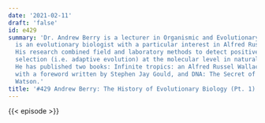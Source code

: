 ```yaml
---
date: '2021-02-11'
draft: 'false'
id: e429
summary: 'Dr. Andrew Berry is a lecturer in Organismic and Evolutionary Biology. He
  is an evolutionary biologist with a particular interest in Alfred Russel Wallace.
  His research combined field and laboratory methods to detect positive Darwinian
  selection (i.e. adaptive evolution) at the molecular level in natural populations.
  He has published two books: Infinite tropics: an Alfred Russel Wallace Anthology,
  with a foreword written by Stephen Jay Gould, and DNA: The Secret of Life with James
  Watson.'
title: '#429 Andrew Berry: The History of Evolutionary Biology (Pt. 1)'
---
```

{{< episode >}}
